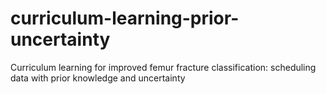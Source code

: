 # curriculum-learning-prior-uncertainty
Curriculum learning for improved femur fracture classification: scheduling data with prior knowledge and uncertainty
